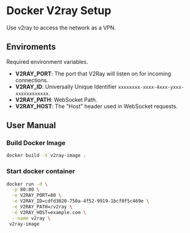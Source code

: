 # Docker V2ray Setup

Use v2ray to access the network as a VPN.

## **Enviroments**

Required environment variables.

- **V2RAY_PORT**: The port that V2Ray will listen on for incoming connections.
- **V2RAY_ID**: Universally Unique Identifier `xxxxxxxx-xxxx-4xxx-yxxx-xxxxxxxxxxxx`.
- **V2RAY_PATH**: WebSocket Path.
- **V2RAY_HOST**: The "Host" header used in WebSocket requests.

## User Manual

### Build Docker Image

```bash
docker build -t v2ray-image .
```

### Start docker container

```bash
docker run -d \
  -p 80:80 \
  -e V2RAY_PORT=80 \
  -e V2RAY_ID=cdfd3020-750a-4f52-9919-1bcf0f5c469e \
  -e V2RAY_PATH=/v2ray \
  -e V2RAY_HOST=example.com \
  --name v2ray \
 v2ray-image
```

